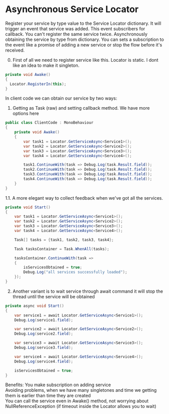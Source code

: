 # Asynchronous Service Locator
Register your service by type value to the Service Locator dictionary.
It will trigger an event that service was added. This event subscribers for callback.
You can't register the same service twice.
Asynchronously obtaining the service by type from dictionary.
You can sets a subscription to the event like a promise of adding a new service or stop the flow before it's received.

0. First of all we need to register service like this. Locator is static. I dont like an idea to make it singleton.
```csharp
private void Awake()
{
  Locator.RegisterIn(this);
}
```

In client code we can obtain our service by two ways:
1. Getting as Task (raw) and setting callback method. We have more options here
```csharp
public class ClientCode : MonoBehaviour
{
    private void Awake()
    {
        var task1 = Locator.GetServiceAsync<Service1>();
        var task2 = Locator.GetServiceAsync<Service2>();
        var task3 = Locator.GetServiceAsync<Service3>();
        var task4 = Locator.GetServiceAsync<Service4>();

        task1.ContinueWith(task => Debug.Log(task.Result.field));
        task2.ContinueWith(task => Debug.Log(task.Result.field));
        task3.ContinueWith(task => Debug.Log(task.Result.field));
        task4.ContinueWith(task => Debug.Log(task.Result.field));
    }
}

```
   1.1. A more elegant way to collect feedback when we've got all the services.
```csharp
private void Start()
{
    var task1 = Locator.GetServiceAsync<Service1>();
    var task2 = Locator.GetServiceAsync<Service2>();
    var task3 = Locator.GetServiceAsync<Service3>();
    var task4 = Locator.GetServiceAsync<Service4>();

    Task[] tasks = {task1, task2, task3, task4};

    Task tasksContainer = Task.WhenAll(tasks);

    tasksContainer.ContinueWith(task =>
    {
        isServicesObtained = true;
        Debug.Log("all services successfully loaded");
    });
}
```
2. Another variant is to wait service through await command
it will stop the thread until the service will be obtained
```csharp
private async void Start()
{
    var service1 = await Locator.GetServiceAsync<Service1>();
    Debug.Log(service1.field);

    var service2 = await Locator.GetServiceAsync<Service2>();
    Debug.Log(service2.field);

    var service3 = await Locator.GetServiceAsync<Service3>();
    Debug.Log(service3.field);

    var service4 = await Locator.GetServiceAsync<Service4>();
    Debug.Log(service4.field);

    isServicesObtained = true;
}
```

Benefits:
  You make subscription on adding service<br />
  Avoiding problems, when we have many singletones and time we getting them is earlier than time they are created<br />
  You can call the service even in Awake() method, not worrying about NullReferenceException (if timeout inside the Locator allows you to wait)
